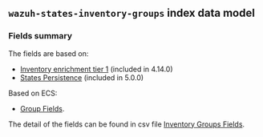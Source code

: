 ## `wazuh-states-inventory-groups` index data model

### Fields summary

The fields are based on:
- [Inventory enrichment tier 1](https://github.com/wazuh/wazuh-agent/issues/664) (included in 4.14.0)
- [States Persistence](https://github.com/wazuh/wazuh/issues/29840#issuecomment-2914305496) (included in 5.0.0)

Based on ECS:

- [Group Fields](https://www.elastic.co/guide/en/ecs/current/ecs-group.html).

The detail of the fields can be found in csv file [Inventory Groups Fields](fields.csv).
